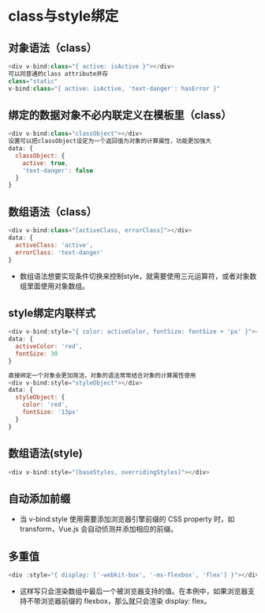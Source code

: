 # class与style绑定

## 对象语法（class）

```javascript
<div v-bind:class="{ active: isActive }"></div>
可以同普通的class attribute并存
class="static"
v-bind:class="{ active: isActive, 'text-danger': hasError }"
```

## 绑定的数据对象不必内联定义在模板里（class）

```javascript
<div v-bind:class="classObject"></div>
设置可以把classObject设定为一个返回值为对象的计算属性，功能更加强大
data: {
  classObject: {
    active: true,
    'text-danger': false
  }
}
```

## 数组语法（class）

```javascript
<div v-bind:class="[activeClass, errorClass]"></div>
data: {
  activeClass: 'active',
  errorClass: 'text-danger'
}
```

* 数组语法想要实现条件切换来控制style，就需要使用三元运算符，或者对象数组里面使用对象数组。

## style绑定内联样式

```javascript
<div v-bind:style="{ color: activeColor, fontSize: fontSize + 'px' }"></div>
data: {
  activeColor: 'red',
  fontSize: 30
}

直接绑定一个对象会更加简洁，对象的语法常常结合对象的计算属性使用
<div v-bind:style="styleObject"></div>
data: {
  styleObject: {
    color: 'red',
    fontSize: '13px'
  }
}
```

## 数组语法(style)

```javascript
<div v-bind:style="[baseStyles, overridingStyles]"></div>
```

## 自动添加前缀

* 当 v-bind:style 使用需要添加浏览器引擎前缀的 CSS property 时，如 transform，Vue.js 会自动侦测并添加相应的前缀。

## 多重值

```javascript
<div :style="{ display: ['-webkit-box', '-ms-flexbox', 'flex'] }"></div>
```

* 这样写只会渲染数组中最后一个被浏览器支持的值。在本例中，如果浏览器支持不带浏览器前缀的 flexbox，那么就只会渲染 display: flex。
